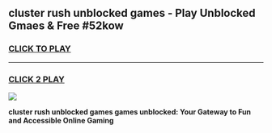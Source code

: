 
## cluster rush unblocked games - Play Unblocked Gmaes & Free #52kow
<h3>
<a href="https://news.freeplayer.one?title=cluster_rush_unblocked_games&ref=03M">CLICK TO PLAY</a></h3>
<hr>

<h3>
<a href="https://news.freeplayer.one?title=cluster_rush_unblocked_games&ref=03M">CLICK 2 PLAY</a>
  
</h3>

<a href="https://news.freeplayer.one?title=cluster_rush_unblocked_games&ref=03M"><img src="https://clearcache.store/games.png"></a>


**cluster rush unblocked games games unblocked: Your Gateway to Fun and Accessible Online Gaming**
